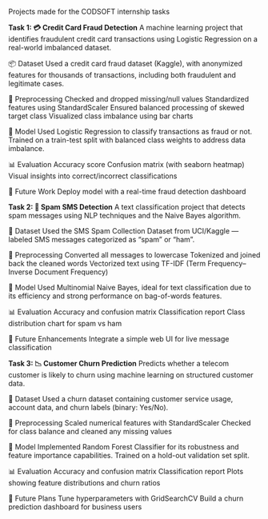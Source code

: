 Projects made for the CODSOFT internship tasks

**Task 1: 💳 Credit Card Fraud Detection**
A machine learning project that identifies fraudulent credit card transactions using Logistic Regression on a real-world imbalanced dataset.

📦 Dataset
Used a credit card fraud dataset (Kaggle), with anonymized features for thousands of transactions, including both fraudulent and legitimate cases.

🔧 Preprocessing
Checked and dropped missing/null values
Standardized features using StandardScaler
Ensured balanced processing of skewed target class
Visualized class imbalance using bar charts

🧠 Model
Used Logistic Regression to classify transactions as fraud or not. Trained on a train-test split with balanced class weights to address data imbalance.

📊 Evaluation
Accuracy score
Confusion matrix (with seaborn heatmap)
Visual insights into correct/incorrect classifications

🚀 Future Work
Deploy model with a real-time fraud detection dashboard

**Task 2: 📱 Spam SMS Detection**
A text classification project that detects spam messages using NLP techniques and the Naive Bayes algorithm.

📁 Dataset
Used the SMS Spam Collection Dataset from UCI/Kaggle — labeled SMS messages categorized as “spam” or “ham”.

🧹 Preprocessing
Converted all messages to lowercase
Tokenized and joined back the cleaned words
Vectorized text using TF-IDF (Term Frequency–Inverse Document Frequency)

🧠 Model
Used Multinomial Naive Bayes, ideal for text classification due to its efficiency and strong performance on bag-of-words features.

📊 Evaluation
Accuracy and confusion matrix
Classification report
Class distribution chart for spam vs ham

🚀 Future Enhancements
Integrate a simple web UI for live message classification

**Task 3: 📉 Customer Churn Prediction**
Predicts whether a telecom customer is likely to churn using machine learning on structured customer data.

📁 Dataset
Used a churn dataset containing customer service usage, account data, and churn labels (binary: Yes/No).

🔧 Preprocessing
Scaled numerical features with StandardScaler
Checked for class balance and cleaned any missing values

🧠 Model
Implemented Random Forest Classifier for its robustness and feature importance capabilities. Trained on a hold-out validation set split.

📊 Evaluation
Accuracy and confusion matrix
Classification report
Plots showing feature distributions and churn ratios

🚀 Future Plans
Tune hyperparameters with GridSearchCV
Build a churn prediction dashboard for business users
